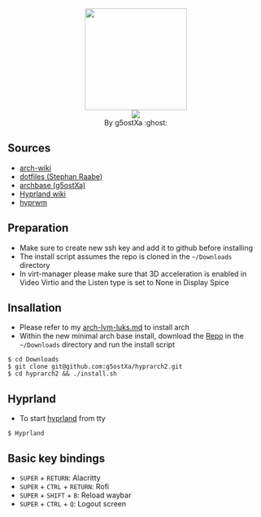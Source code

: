 <div align="center">
    <img src="https://user-images.githubusercontent.com/25181517/186884156-e63da389-f3e1-4dca-a6c1-d76e886ba22a.png" width="200" height="200"/>
</div>

<div align="center">
    <img src="https://readme-typing-svg.demolab.com?font=Iosevka+Nerd+Font&weight=900&pause=1000&color=6791C9&background=0C0E0F00&center=true&vCenter=true&width=435&lines=Welcome to hyprarch2 !"/>
</div>

<div align="center">
By g5ostXa :ghost:
</div>

## Sources
- [arch-wiki](https://wiki.archlinux.org)
- [dotfiles (Stephan Raabe)](https://gitlab.com/stephan-raabe/dotfiles)
- [archbase (g5ostXa)](https://gist.github.com/g5ostXa/5f9255430996b9d77d6004d6d2308b4d)
- [Hyprland wiki](https://wiki.hyprland.org)
- [hyprwm](https://github.com/hyprwm/Hyprland)

## Preparation
- Make sure to create new ssh key and add it to github before installing
- The install script assumes the repo is cloned in the `~/Downloads` directory
- In virt-manager please make sure that 3D acceleration is enabled in Video Virtio and the Listen type is set to None in Display Spice

## Insallation
- Please refer to my [arch-lvm-luks.md](https://github.com/g5ostXa/hyprarch2/blob/master/docs/archbase/arch-lvm-luks.md) to install arch
- Within the new minimal arch base install, download the [Repo](https://github.com/g5ostXa/hyprarch2) in the `~/Downloads` directory and run the install script
```
$ cd Downloads
$ git clone git@github.com:g5ostXa/hyprarch2.git
$ cd hyprarch2 && ./install.sh
```

## Hyprland 
- To start [hyprland](https://hyprland.org) from tty
```
$ Hyprland
```

## Basic key bindings
- `SUPER` + `RETURN`: Alacritty
- `SUPER` + `CTRL` + `RETURN`: Rofi 
- `SUPER` + `SHIFT` + `B`: Reload waybar 
- `SUPER` + `CTRL` + `Q`: Logout screen

